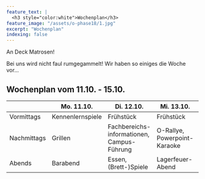 ```yaml
---
feature_text: |
  <h3 style="color:white">Wochenplan</h3>
feature_image: "/assets/o-phase18/1.jpg"
excerpt: "Wochenplan"
indexing: false
---
```


An Deck Matrosen!

Bei uns wird nicht faul rumgegammelt! Wir haben so einiges die Woche vor...

## Wochenplan vom 11.10. - 15.10.

| | Mo. 11.10. | Di. 12.10. | Mi. 13.10. | Do. 14.10. | Fr. 15.10. |
| - | - | - | - | - | - |
| Vormittags | Kennenlernspiele | Frühstück | Frühstück | Frühstück | Frühstück |
| Nachmittags | Grillen | Fachbereichs- informationen, Campus-Führung | O-Rallye, Powerpoint-Karaoke | O-Lympia, Mittagessen | Lasertag / Bowling, Essen gehen |
| Abends | Barabend | Essen, (Brett-)Spiele | Lagerfeuer-Abend | Cocktailabend | Barabend |
